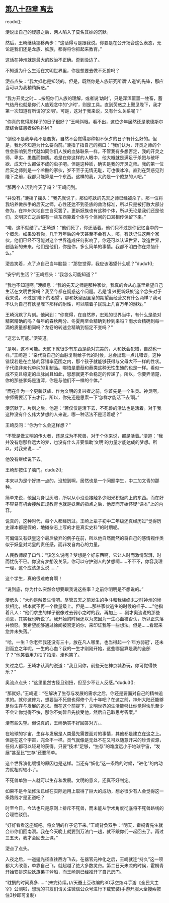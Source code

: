 ## [第八十四章 离去](https://www.xxbiquge.com/11_11207/9128044.html)
readx();

  浭说出自己的疑惑之后，两人陷入了莫名其妙的沉默。

  然后，王崎继续挪移两步：“这话得亏是跟我说。你要是在公开场合这么表态，无论是我们还是龙族、妖族，都得将你抓起来教育。”

  这话在神州就是最大的政治不正确。歪到没边了。

  不知道为什么生活在文明世界里，你是想要去做不死兽吗？

  浭点点头：“我大抵也是知晓的。但是，既然你是人族研究所谓‘人道’的先锋，那应当可以为我稍稍解惑。”

  “我方开灵之时……按照你们人族的理解，或者说‘幼时’，只是浑浑噩噩一牲畜，蓄气结丹也就是你们人族观念中的‘少时’，则是工具。直到荧惑之上觐见陛下，我才第一次知道有所谓的‘文明’。可是，这对于我来说，又有什么关系呢？”

  “你真的觉得那样子的日子很好？”王崎斜眼。看不出，这位少年居然还是歌德斯尔摩综合征患者俗称抖M？

  “倒也不是我毕竟不是蠢货，自然不会觉得那种朝不保夕的日子有什么好的。但是，我也不知道为什么要向前。”浭指了指自己的胸口：“我们认为，开灵之师的个性会影响到后代就如同你们人族的血脉联系一样。不管我有多想否定，我的开灵之师，卑劣、愚蠢而物质。若是在你这样的人眼中，他大概就是满足于杀戮与破坏欲、成天什么都做不成的虫子吧。但是这种妖，确实是我的开灵之师。我的第一位后天之师则是一个冷酷的家伙，岁不至于无情无耻，可也很冰冷。直到在荧惑见到陛下之前，我都只能算是一个东西。这样的我，大约是一个倦怠的人吧。”

  “那两个人活到今天了吗？”王崎问到。

  “并没有。”浭摇了摇头：“我先就说了，那位吃妖的先天之师已经被杀了。那一位将我培养做杀手的后天之师，心性还达不到圣族的救治标准，所以只是被打散大部分修为，在神州大地自生自灭罢了。更新妖族也有这种个体，所以无论是我们还是他们，文明灭亡之后都有一些东西靠着个体与个体间的口耳相传保留下来。”

  “喏，这不就结了。”王崎道：“他们死了，你还活着。他们只不过是你记忆当中的一个概念。如果没有你，几千万年后的今天甚至不会有人，咳，有妖记住这两个家伙。他们已经不可能对这个世界造成任何影响了，你还可以认识世界，改造世界，创造新的未来。他们是他们，你是你，多么简单的事情。我都不明白你在烦恼什么。”

  浭苦笑着，点了点自己当年脑袋：“那您觉得，我应该渴望什么呢？”dudu1();

  “安宁的生活？”王崎摇头：“我怎么可能知道？”

  “我也不知道啊。”浭叹息：“我的先天之师是那种家伙，我真的会从心底里希望自己生活在文明世界吗？我至今都在疑惑这个问题。若是‘复兴更新妖族’这个念头对于我来说，不过是‘陛下的渴望’，那和妖皇因圣皇的期望而经营又有什么两样？我可不认为自己有妖皇陛下那样的耐性，可以陪着子民玩上几百万年的游戏。”

  王崎沉默了片刻。他问到：“你觉得，在自然界，宏观的世界当中，有什么是绝对精密精确的吗？每年的春秋两分、冬夏两至会精确到秒到来吗？雨水会精确到每一滴的质量都相同吗？龙卷的转速会精确到恒定不变吗？”

  “这怎么可能。”浭笑道。

  “是啊，这不可能。天底下就很少有东西是绝对完美的，人和妖会犯错，自然也一样。”王崎道：“亲代将自己的血脉复制给子代的时候，总会出现一点儿错误。这种错误若是在血脉的容错率范围之内，那个孩子就能够获得与父母大不一样的性状。子代绝非亲代单纯的复制品。哪怕是蘑菇和蕨类这种无性生殖的也是一样。看似一成不变且稳定的血脉尚且如此，思想就更不会稳定的传递了。所以，你要弄清楚，你的那些爹妈是渣滓，你是与他们不一样的个体。”

  “而在作为一个更新妖族、作为文明的复兴者之前，你首先是一个生灵。神灵啊，宗师需要活下去才行。所以，你先还是思索一下‘怎样才能活下去’啊。”

  浭沉默了。片刻之后，他道：“若仅仅是活下去，不死兽的活法也是活着。对于我这种没有什么伟大梦想的人来说，哪一种活法不是活着呢？”

  王崎反问：“你为什么会这样想？”

  “不管是做文明的传火者，还是成为不死兽，对于个体来说，都是活着。”浭道：“我并没有您那样远大的梦，也没有什么非要借助‘文明’的力量才能达成的梦想。所以，对我来说……”

  他没有继续说下去。

  王崎却按住了脑门。dudu2();

  本来以为是个好搞一点的，没想到啊，居然也是一个问题学生，中二加文青的那种。

  简单来说，他因为身世灰暗，所以从小没没接触多少阳光积极向上的东西。而在好不容易有机会接触正规教育也就是妖帝的指点之后，他反而开始怀疑“课本”上的内容。

  说真的，这种时代，每个人都经历过。王崎上辈子初中二年级还真经历过“觉得历史课本都是假的，地摊杂志上写的才是真实史料”的时期呢。

  可偏偏又有妖皇这个最后放弃的例子在前，所以他自然而然的将自己的感情视作类似于妖皇对龙皇的责任感，而非发自内心的力量。

  人民教师叹了口气：“该怎么说呢？梦想是个好东西啊，它让人时而激情澎湃，时而忧伤不已。你没有梦想没关系，你可以守护别人的梦想啊……不不不，你容我理一理，这个应该怎么说……”

  这个学生，真的很难教育啊！

  “说到底，你为什么突然会想要跟我说这些事？之前你明明是不想说的。”

  浭低头：“大约是触景生情吧。尽管五天之前发生的争斗和我族终末之时神州的惨状相比，根本就不再一个数量级上。但是……那些家伙逃生的时候的样子……”他指着凡人：“他们求生的样子很像过去弱小之时的我，再加上……刚才奧流说的那些消息，其实我也听说了。我开始的时候还以为您因为一生心血被否认，所以正失落并愤怒。我希望能够通过徐闻被否定的你，来印证我等一些想法。但是……看起来您并未失落。”

  “哈，一生？你老师我还没有三十，放在凡人哪里，也当得起一个‘年方弱冠’，还未到而立之年呢。一生的心血？我的一生才刚刚开始，这些哪里算是我的全部了？”他笑着用力拍了拍浭。浭也笑了。

  笑过之后，王崎才认真的说道：“我且问你，前些天在神京城游玩，你可觉得快乐？”

  奥流点点头：“这里虽然古怪且别扭，但至少不让人反感。”dudu3();

  “那就好。”王崎道：“在解决了生存与发展的需求之后，你还是要面对自己的精神追求的。就你这修为，想要当不死兽也得修个几十年吧？在这之前，神州大陆还能够足你生存与发展的追求。而在这个前提下，文明世界的生活能够让你觉得快乐至少不会让你觉得不快，那你不妨暂且先接受他，然后自己取思考答案。”

  浭有些失望。但说真的，王崎确实不好回答对方。、

  在地球的宇宙，生存与发展是人类最先需要面对的事情，其他都是建立在这之上。但是在这个宇宙，完全不一样。灵气就像是无处不在又可以随意开采的珍贵资源，任何人都可以轻易的获得。只要“技术”足够，“生存”的难度远小于地球宇宙，“发展”甚至比“生存”还要简单。

  这个世界演化缓慢的原因也是这样。当还有“妖化”这一条路的时候，“进化”的内动力就相对较小了。

  不死兽单独一人就可以生存和发展。文明的意义，还真不好判定。

  如果不是今法修法已经在实际运用上取得了巨大的成功，想必很少有人会觉得这一条路线才是正道吧？

  时至今日，今法也只是原则上排斥不死兽，而未能从学术角度彻底将不死兽路线的合理性驳倒。

  “好好看看这座城吧。将文明的样子记下来。”王崎背负双手：“明天，霍桐青先生就会带你们回南溟。我在今天晚上就要到万法门一趟，就不跟你们一起回去了。再过三五天，我才会回去上课。”

  浭点了点头。

  入夜之后，一道遁光径直往西方飞去。在器官元神化之后，王崎就连“持久”这一项都大大改善，单靠自己飞，就超越了绝大多数灵舟。第二日天未凉的时候，霍桐青开始安排这些妖族弟子登船，而王崎则已经推开了自己房门。

  “耽搁的时间真多……”(未完待续。)//天蚕土豆改编的3D浮空炫斗手游《全民大主宰》公测啦，想玩的书友们请关注微信公众号进行下载安装(手游开服大全搜索按住3秒即可复制)
